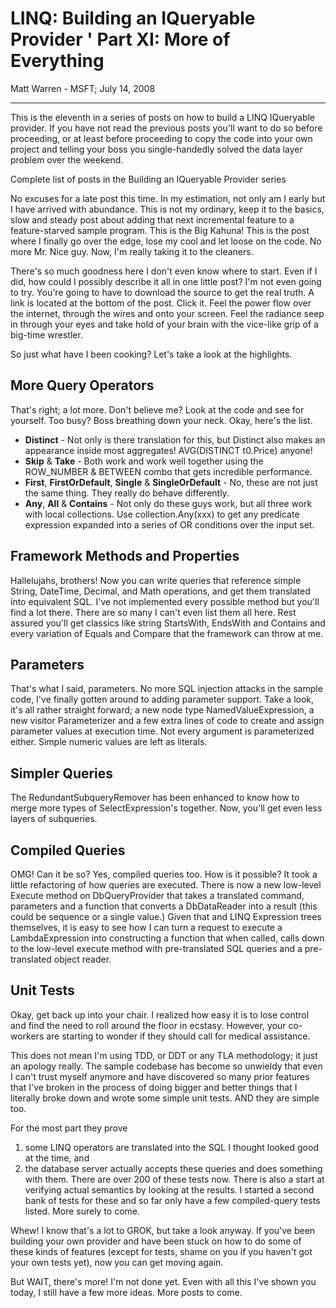 # LINQ: Building an IQueryable Provider ' Part XI: More of Everything

Matt Warren - MSFT; July 14, 2008

---------------------------------

This is the eleventh in a series of posts on how to build a LINQ IQueryable provider. If you have not read the previous posts you'll want to do so before proceeding, or at least before proceeding to copy the code into your own project and telling your boss you single-handedly solved the data layer problem over the weekend.

Complete list of posts in the Building an IQueryable Provider series 

No excuses for a late post this time. In my estimation, not only am I early but I have arrived with abundance. This is not my ordinary, keep it to the basics, slow and steady post about adding that next incremental feature to a feature-starved sample program. This is the Big Kahuna! This is the post where I finally go over the edge, lose my cool and let loose on the code. No more Mr. Nice guy.  Now, I'm really taking it to the cleaners. 

There's so much goodness here I don't even know where to start.  Even if I did, how could I possibly describe it all in one little post? I'm not even going to try. You're going to have to download the source to get the real truth. A link is located at the bottom of the post. Click it. Feel the power flow over the internet, through the wires and onto your screen. Feel the radiance seep in through your eyes and take hold of your brain with the vice-like grip of a big-time wrestler.

So just what have I been cooking?  Let's take a look at the highlights.


## More Query Operators

That's right; a lot more. Don't believe me? Look at the code and see for yourself. Too busy? Boss breathing down your neck. Okay, here's the list.

- **Distinct** - Not only is there translation for this, but Distinct also makes an appearance inside most aggregates! AVG(DISTINCT t0.Price) anyone!
- **Skip** & **Take** - Both work and work well together using the ROW_NUMBER & BETWEEN combo that gets incredible performance.
- **First**, **FirstOrDefault**, **Single** & **SingleOrDefault** - No, these are not just the same thing. They really do behave differently.
- **Any**, **All** & **Contains** - Not only do these guys work, but all three work with local collections. Use collection.Any(xxx) to get any predicate expression expanded into a series of OR conditions over the input set. 


## Framework Methods and Properties

Hallelujahs, brothers! Now you can write queries that reference simple String, DateTime, Decimal, and Math operations, and get them translated into equivalent SQL.  I've not implemented every possible method but you'll find a lot there. There are so many I can't even list them all here. Rest assured you'll get classics like string StartsWith, EndsWith and Contains and every variation of Equals and Compare that the framework can throw at me.

## Parameters

That's what I said, parameters. No more SQL injection attacks in the sample code, I've finally gotten around to adding parameter support. Take a look, it's all rather straight forward; a new node type NamedValueExpression, a new visitor Parameterizer and a few extra lines of code to create and assign parameter values at execution time. Not every argument is parameterized either. Simple numeric values are left as literals.

## Simpler Queries

The RedundantSubqueryRemover has been enhanced to know how to merge more types of SelectExpression's together. Now, you'll get even less layers of subqueries.

## Compiled Queries

OMG! Can it be so? Yes, compiled queries too. How is it possible? It took a little refactoring of how queries are executed. There is now a new low-level Execute method on DbQueryProvider that takes a translated command, parameters and a function that converts a DbDataReader into a result (this could be sequence or a single value.)  Given that and LINQ Expression trees themselves, it is easy to see how I can turn a request to execute a LambdaExpression into constructing a function that when called, calls down to the low-level execute method with pre-translated SQL queries and a pre-translated object reader.

## Unit Tests

Okay, get back up into your chair. I realized how easy it is to lose control and find the need to roll around the floor in ecstasy. However, your co-workers are starting to wonder if they should call for medical assistance. 


This does not mean I'm using TDD, or DDT or any TLA methodology; it just an apology really. The sample codebase has become so unwieldy that even I can't trust myself anymore and have discovered so many prior features that I've broken in the process of doing bigger and better things that I literally broke down and wrote some simple unit tests. AND they are simple too. 

For the most part they prove 
1) some LINQ operators are translated into the SQL I thought looked good at the time, and 
2) the database server actually accepts these queries and does something with them.  There are over 200 of these tests now.  There is also a start at verifying actual semantics by looking at the results.  I started a second bank of tests for these and so far only have a few compiled-query tests listed.  More surely to come.

Whew!  I know that's a lot to GROK, but take a look anyway.  If you've been building your own provider and have been stuck on how to do some of these kinds of features (except for tests, shame on you if you haven't got your own tests yet), now you can get moving again.

But WAIT, there's more!  I'm not done yet.  Even with all this I've shown you today, I still have a few more ideas.  More posts to come. 
